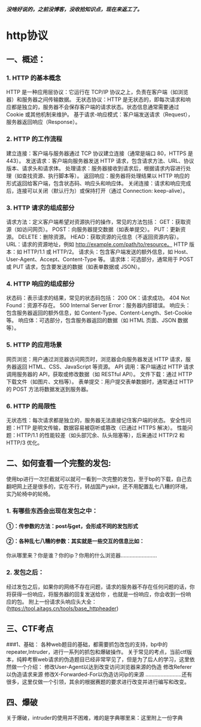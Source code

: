 ##### 没啥好说的，之前没博客，没收拾知识点，现在来返工了。
# http协议
## 一、概述：
### 1. HTTP 的基本概念
HTTP 是一种应用层协议：它运行在 TCP/IP 协议之上，负责在客户端（如浏览器）和服务器之间传输数据。
无状态协议：HTTP 是无状态的，即每次请求和响应都是独立的，服务器不会保存客户端的请求状态。状态信息通常需要通过 Cookie 或其他机制来维护。
基于请求-响应模式：客户端发送请求（Request），服务器返回响应（Response）。
### 2. HTTP 的工作流程
建立连接：客户端与服务器通过 TCP 协议建立连接（通常是端口 80，HTTPS 是 443）。
发送请求：客户端向服务器发送 HTTP 请求，包含请求方法、URL、协议版本、请求头和请求体。
处理请求：服务器接收到请求后，根据请求内容进行处理（如查找资源、执行脚本等）。
返回响应：服务器将处理结果以 HTTP 响应的形式返回给客户端，包含状态码、响应头和响应体。
关闭连接：请求和响应完成后，连接可以关闭（默认行为）或保持打开（通过 Connection: keep-alive）。
### 3. HTTP 请求的组成部分
请求方法：定义客户端希望对资源执行的操作，常见的方法包括：
GET：获取资源（如访问网页）。
POST：向服务器提交数据（如表单提交）。
PUT：更新资源。
DELETE：删除资源。
HEAD：获取资源的元信息（不返回资源内容）。
URL：请求的资源地址，例如 http://example.com/path/to/resource。
HTTP 版本：如 HTTP/1.1 或 HTTP/2。
请求头：包含客户端发送的额外信息，如 Host、User-Agent、Accept、Content-Type 等。
请求体：可选部分，通常用于 POST 或 PUT 请求，包含要发送的数据（如表单数据或 JSON）。
### 4. HTTP 响应的组成部分
状态码：表示请求的结果，常见的状态码包括：
200 OK：请求成功。
404 Not Found：资源不存在。
500 Internal Server Error：服务器内部错误。
响应头：包含服务器返回的额外信息，如 Content-Type、Content-Length、Set-Cookie 等。
响应体：可选部分，包含服务器返回的数据（如 HTML 页面、JSON 数据等）。
### 5. HTTP 的应用场景
网页浏览：用户通过浏览器访问网页时，浏览器会向服务器发送 HTTP 请求，服务器返回 HTML、CSS、JavaScript 等资源。
API 调用：客户端通过 HTTP 请求调用服务器的 API，获取或修改数据（如 RESTful API）。
文件下载：通过 HTTP 下载文件（如图片、文档等）。
表单提交：用户提交表单数据时，通常通过 HTTP 的 POST 方法将数据发送到服务器。
### 6. HTTP 的局限性
无状态性：每次请求都是独立的，服务器无法直接记住客户端的状态。
安全性问题：HTTP 是明文传输，数据容易被窃听或篡改（已通过 HTTPS 解决）。
性能问题：HTTP/1.1 的性能较差（如头部冗余、队头阻塞等），后来通过 HTTP/2 和 HTTP/3 优化。
## 二、如何查看一个完整的发包:
使用bp进行一次拦截就可以就可一看到一次完整的发包，至于bp的下载，自己去翻吧网上还是很多的，实在不行，转战国产yakit，还不用配置乱七八糟的环境，实乃轮椅中的轮椅。
### 1. 有哪些东西会出现在发包之中：
#### ①：传参数的方法：post与get，会形成不同的发包形式
#### ②：各种乱七八糟的参数：其实就是一些交互的信息比如：
你从哪里来？你是谁？你的ip？你用的什么浏览器……………………
### 2. 发包之后：
经过发包之后，如果你的网络不存在问题，请求的服务器不存在任何问题的话，你将获得一份响应，将服务器的回复发送给你
，也就是一份响应，你会收到一份响应的包。
附上一份请求头响应头大全：(https://tool.aitags.cn/tools/base_httpheader)

## 三、CTF考点
###1、基础：
各种web题目的基础，都需要抓包改包的支持，bp中的repeater,Intruder，进行一系列的抓包和爆破操作。
关于常见的考点，当前ctf版本，纯粹考察web请求的伪造题目已经非常罕见了，但是为了后人的学习，这里依然做一个介绍：
修改User-Agent以达到改变访问浏览器来源的伪造
修改Referer以伪造请求来源
修改X-Forwarded-For以伪造访问ip的来源
……………………还有很多，这里仅做一个引领，其余的根据赛题的要求进行改变并进行编写和改变。

## 四、爆破
关于爆破，intruder的使用并不困难，难的是字典哪里来：这里附上一份字典